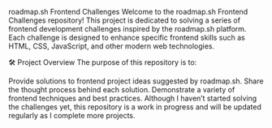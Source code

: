 roadmap.sh Frontend Challenges
Welcome to the roadmap.sh Frontend Challenges repository! This project is dedicated to solving a series of frontend development challenges inspired by the roadmap.sh platform. Each challenge is designed to enhance specific frontend skills such as HTML, CSS, JavaScript, and other modern web technologies.

🛠 Project Overview
The purpose of this repository is to:

Provide solutions to frontend project ideas suggested by roadmap.sh.
Share the thought process behind each solution.
Demonstrate a variety of frontend techniques and best practices.
Although I haven’t started solving the challenges yet, this repository is a work in progress and will be updated regularly as I complete more projects.
